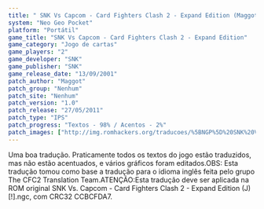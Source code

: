 ```yaml
---
title: " SNK Vs Capcom - Card Fighters Clash 2 - Expand Edition (Maggot)"
system: "Neo Geo Pocket"
platform: "Portátil"
game_title: "SNK Vs Capcom - Card Fighters Clash 2 - Expand Edition"
game_category: "Jogo de cartas"
game_players: "2"
game_developer: "SNK"
game_publisher: "SNK"
game_release_date: "13/09/2001"
patch_author: "Maggot"
patch_group: "Nenhum"
patch_site: "Nenhum"
patch_version: "1.0"
patch_release: "27/05/2011"
patch_type: "IPS"
patch_progress: "Textos - 98% / Acentos - 2%"
patch_images: ["http://img.romhackers.org/traducoes/%5BNGP%5D%20SNK%20Vs.%20Capcom%20-%20Card%20Fighters%20Clash%202%20-%20Expand%20Edition%20-%20Maggot%20-%201.png","http://img.romhackers.org/traducoes/%5BNGP%5D%20SNK%20Vs.%20Capcom%20-%20Card%20Fighters%20Clash%202%20-%20Expand%20Edition%20-%20Maggot%20-%202.png","http://img.romhackers.org/traducoes/%5BNGP%5D%20SNK%20Vs.%20Capcom%20-%20Card%20Fighters%20Clash%202%20-%20Expand%20Edition%20-%20Maggot%20-%203.png"]
---
```

Uma boa tradução. Praticamente todos os textos do jogo estão traduzidos, mas não estão acentuados, e vários gráficos foram editados.OBS: Esta tradução tomou como base a tradução para o idioma inglês feita pelo grupo The CFC2 Translation Team.ATENÇÃO:Esta tradução deve ser aplicada na ROM original SNK Vs. Capcom - Card Fighters Clash 2 - Expand Edition (J) [!].ngc, com CRC32 CCBCFDA7.